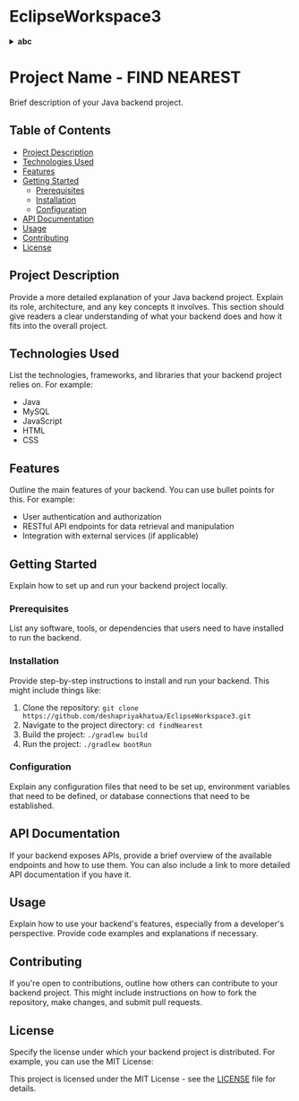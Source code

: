 # EclipseWorkspace3
<details>
    <summary><b>abc</b></summary><br/>
    Sample text
</details>

# Project Name - FIND NEAREST

Brief description of your Java backend project.

## Table of Contents

- [Project Description](#project-description)
- [Technologies Used](#technologies-used)
- [Features](#features)
- [Getting Started](#getting-started)
  - [Prerequisites](#prerequisites)
  - [Installation](#installation)
  - [Configuration](#configuration)
- [API Documentation](#api-documentation)
- [Usage](#usage)
- [Contributing](#contributing)
- [License](#license)

## Project Description

Provide a more detailed explanation of your Java backend project. Explain its role, architecture, and any key concepts it involves. This section should give readers a clear understanding of what your backend does and how it fits into the overall project.

## Technologies Used

List the technologies, frameworks, and libraries that your backend project relies on. For example:

- Java
- MySQL
- JavaScript
- HTML
- CSS

## Features

Outline the main features of your backend. You can use bullet points for this. For example:

- User authentication and authorization
- RESTful API endpoints for data retrieval and manipulation
- Integration with external services (if applicable)

## Getting Started

Explain how to set up and run your backend project locally.

### Prerequisites

List any software, tools, or dependencies that users need to have installed to run the backend.

### Installation

Provide step-by-step instructions to install and run your backend. This might include things like:

1. Clone the repository: `git clone https://github.com/deshapriyakhatua/EclipseWorkspace3.git`
2. Navigate to the project directory: `cd findNearest`
3. Build the project: `./gradlew build`
4. Run the project: `./gradlew bootRun`

### Configuration

Explain any configuration files that need to be set up, environment variables that need to be defined, or database connections that need to be established.

## API Documentation

If your backend exposes APIs, provide a brief overview of the available endpoints and how to use them. You can also include a link to more detailed API documentation if you have it.

## Usage

Explain how to use your backend's features, especially from a developer's perspective. Provide code examples and explanations if necessary.

## Contributing

If you're open to contributions, outline how others can contribute to your backend project. This might include instructions on how to fork the repository, make changes, and submit pull requests.

## License

Specify the license under which your backend project is distributed. For example, you can use the MIT License:

This project is licensed under the MIT License - see the [LICENSE](LICENSE) file for details.


